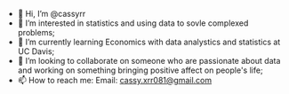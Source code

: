 - 👋 Hi, I’m @cassyrr
- 👀 I’m interested in statistics and using data to sovle complexed problems;
- 🌱 I’m currently learning Economics with data analystics and statistics at UC Davis;
- 💞️ I’m looking to collaborate on someone who are passionate about data and working on something bringing positive affect on people's life;
- 📫 How to reach me: Email: cassy.xrr081@gmail.com

<!---
cassyrr/cassyrr is a ✨ special ✨ repository because its `README.md` (this file) appears on your GitHub profile.
You can click the Preview link to take a look at your changes.
--->
